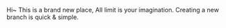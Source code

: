 Hi~
This is a brand new place, 
All limit is your imagination.
Creating a new branch is quick & simple.
